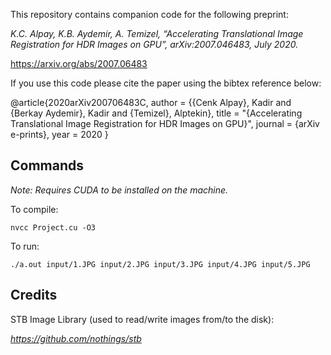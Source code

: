 This repository contains companion code for the following preprint:


*K.C. Alpay, K.B. Aydemir, A. Temizel, “Accelerating Translational Image Registration for HDR Images on GPU”, arXiv:2007.046483, July 2020.*


https://arxiv.org/abs/2007.06483


If you use this code please cite the paper using the bibtex reference below:


@article{2020arXiv200706483C,
author = {{Cenk Alpay}, Kadir and {Berkay Aydemir}, Kadir and {Temizel}, Alptekin},
title = "{Accelerating Translational Image Registration for HDR Images on GPU}",
journal = {arXiv e-prints},
year = 2020
}


## Commands

_Note: Requires CUDA to be installed on the machine._

To compile:

```
nvcc Project.cu -O3
```

To run:

```
./a.out input/1.JPG input/2.JPG input/3.JPG input/4.JPG input/5.JPG
```
## Credits

STB Image Library (used to read/write images from/to the disk):

*https://github.com/nothings/stb*
